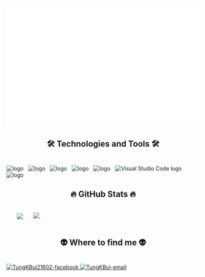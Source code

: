 <a href="#" target="_blank">
  <img src="BG.svg" width="1200" alt="" />
</a>
<h2 align="center">🛠 Technologies and Tools 🛠</h2>
<br>
<!-- https://simpleicons.org/ -->
<span><img src="https://img.shields.io/badge/Unity-282C34?logo=unity&logoColor=#FFFFFF" alt=" logo" title="Unity" height="25" /></span>
&nbsp;
<span><img src="https://img.shields.io/badge/cplusplus-282C34?logo=cplusplus&logoColor=#00599C" alt=" logo" title="C++" height="25" /></span>
&nbsp;
<span><img src="https://img.shields.io/badge/VS%20Code-#651F77?logo=visual-studio-code&logoColor=#651F77" alt=" logo" title="C#" height="25" /></span>
&nbsp;
<span><img src="https://img.shields.io/badge/Git-282C34?logo=git&logoColor=#F05032" alt=" logo" title="Git" height="25" /></span>
&nbsp;
<span><img src="https://img.shields.io/badge/Rider-282C34?logo=rider&logoColor=#000000" alt=" logo" title="Rider" height="25" /></span>
&nbsp;
<span><img src="https://img.shields.io/badge/VS%20Code-282C34?logo=visual-studio-code&logoColor=007ACC" alt="Visual Studio Code logo" title="Visual Studio Code" height="25" /></span>
&nbsp;
<span><img src="https://img.shields.io/badge/Chatbot-282C34?logo=chatbot&logoColor=#0066FF" alt=" logo" title="AI ChaBbot" height="25" /></span>
&nbsp;
<br>
<h2 align="center">🔥 GitHub Stats 🔥</h2>
<!-- https://github.com/anuraghazra/github-readme-stats -->
<br>
<div align=center>
  <a href="#" title="TungKBui">
    <img width="315" align="center" src="https://github-readme-stats.vercel.app/api/top-langs/?username=BuiKTung&hide=c%23,powershell,Mathematica,Ruby,Objective-C,Objective-C%2b%2b,Cuda&title_color=61dafb&text_color=ffffff&icon_color=61dafb&bg_color=20232a&langs_count=8&layout=compact&border_color=61dafb&hide_border=true" />
  </a>
  <a href="#" title="TungKBui">
    <img align="right" width="434" src="https://github-readme-stats.vercel.app/api?username=BuiKTung&show_icons=true&theme=react&border_color=61dafb&hide_border=true&rank_icon=github&include_all_commits=true" />
  </a>
</div>

<br>
<h2 align="center">👽 Where to find me 👽</h2>
<br>
<!-- https://icons8.com -->
  <a href="https://facebook.com/TungKBui21602" target="blank">
    <img src="https://img.icons8.com/bubbles/100/000000/facebook-new.png" alt="TungKBui21602-facebook" />
  </a>
  <a href="mailto:tunghpjoker@gmail.com" target="top">
    <img src="https://img.icons8.com/bubbles/100/000000/apple-mail.png" alt="TungKBui-email" />
  </a>
</div>
<br>


